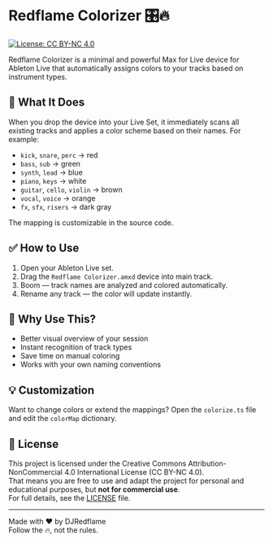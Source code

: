 # Redflame Colorizer 🎛🔥

[![License: CC BY-NC 4.0](https://img.shields.io/badge/License-CC%20BY--NC%204.0-lightgrey.svg)](https://creativecommons.org/licenses/by-nc/4.0/)

Redflame Colorizer is a minimal and powerful Max for Live device for Ableton Live that automatically assigns colors to your tracks based on instrument types.

## 🎯 What It Does

When you drop the device into your Live Set, it immediately scans all existing tracks and applies a color scheme based on their names. For example:

- `kick`, `snare`, `perc` → red
- `bass`, `sub` → green
- `synth`, `lead` → blue
- `piano`, `keys` → white
- `guitar`, `cello`, `violin` → brown
- `vocal`, `voice` → orange
- `fx`, `sfx`, `risers` → dark gray

The mapping is customizable in the source code.

## ✅ How to Use

1. Open your Ableton Live set.
2. Drag the `Redflame Colorizer.amxd` device into main track.
3. Boom — track names are analyzed and colored automatically.
4. Rename any track — the color will update instantly.

## 🧠 Why Use This?

- Better visual overview of your session
- Instant recognition of track types
- Save time on manual coloring
- Works with your own naming conventions

## 💡 Customization

Want to change colors or extend the mappings? Open the `colorize.ts` file and edit the `colorMap` dictionary.

## 📜 License

This project is licensed under the Creative Commons Attribution-NonCommercial 4.0 International License (CC BY-NC 4.0).  
That means you are free to use and adapt the project for personal and educational purposes, but **not for commercial use**.  
For full details, see the [LICENSE](LICENSE) file.

---

Made with ❤️ by DJRedflame  
Follow the 🔥, not the rules.
